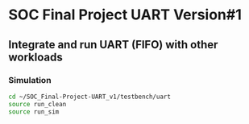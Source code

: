 # SOC Final Project UART Version#1
## Integrate and run UART (FIFO) with other workloads
### Simulation
```sh
cd ~/SOC_Final-Project-UART_v1/testbench/uart
source run_clean
source run_sim
```

